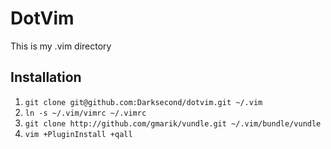 DotVim
======

This is my .vim directory

Installation
------------

1. `git clone git@github.com:Darksecond/dotvim.git ~/.vim`
2. `ln -s ~/.vim/vimrc ~/.vimrc`
3. `git clone http://github.com/gmarik/vundle.git ~/.vim/bundle/vundle`
4. `vim +PluginInstall +qall`
